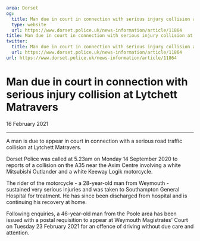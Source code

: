 ```yaml
area: Dorset
og:
  title: Man due in court in connection with serious injury collision at Lytchett Matravers
  type: website
  url: https://www.dorset.police.uk/news-information/article/11864
title: Man due in court in connection with serious injury collision at Lytchett Matravers |
twitter:
  title: Man due in court in connection with serious injury collision at Lytchett Matravers
  url: https://www.dorset.police.uk/news-information/article/11864
url: https://www.dorset.police.uk/news-information/article/11864
```

# Man due in court in connection with serious injury collision at Lytchett Matravers

16 February 2021

* * *

A man is due to appear in court in connection with a serious road traffic collision at Lytchett Matravers.

Dorset Police was called at 5.23am on Monday 14 September 2020 to reports of a collision on the A35 near the Axim Centre involving a white Mitsubishi Outlander and a white Keeway Logik motorcycle.

The rider of the motorcycle - a 28-year-old man from Weymouth - sustained very serious injuries and was taken to Southampton General Hospital for treatment. He has since been discharged from hospital and is continuing his recovery at home.

Following enquiries, a 46-year-old man from the Poole area has been issued with a postal requisition to appear at Weymouth Magistrates' Court on Tuesday 23 February 2021 for an offence of driving without due care and attention.
